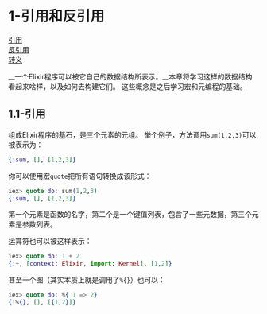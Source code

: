 1-引用和反引用
==============

[引用]()  
[反引用]()  
[转义]()  

__一个Elixir程序可以被它自己的数据结构所表示。__本章将学习这样的数据结构看起来啥样，以及如何去构建它们。
这些概念是之后学习宏和元编程的基础。

## 1.1-引用
组成Elixir程序的基石，是三个元素的元组。
举个例子，方法调用```sum(1,2,3)```可以被表示为：
```elixir
{:sum, [], [1,2,3]}
```

你可以使用宏```quote```把所有语句转换成该形式：
```elixir
iex> quote do: sum(1,2,3)
{:sum, [], [1,2,3]}
```

第一个元素是函数的名字，第二个是一个键值列表，包含了一些元数据，第三个元素是参数列表。

运算符也可以被这样表示：
```elixir
iex> quote do: 1 + 2
{:+, [context: Elixir, import: Kernel], [1,2]}
```

甚至一个图（其实本质上就是调用了```%{}```）也可以：
```elixir
iex> quote do: %{ 1 => 2}
{:%{}, [], [{1,2}]}
```






